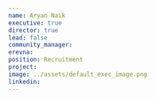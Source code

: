 ```yaml
---
name: Aryan Naik
executive: true
director: true
lead: false
community_manager:
erevna:
position: Recruitment
project:  
image: ../assets/default_exec_image.png
linkedin:
---
```

